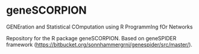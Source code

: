 # geneSCORPION
GENEration and Statistical COmputation using R ProgrammIng fOr Networks

Repository for the R package geneSCORPION. Based on geneSPIDER framework (https://bitbucket.org/sonnhammergrni/genespider/src/master/).
